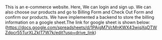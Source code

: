 This is an e-commerce website. Here, We can login and sign up. We can also choose our products and go to Billing Form and Check Out Form and confirm our products. We have implemented a backend to store the billing information on a google sheet.The link for google sheet is shown below:
(https://docs.google.com/spreadsheets/d/1PAjgM7VcMnKWX43wjqXqDTWZdpcr55TurXLZkIT7W7k/edit?usp=drive_link)
